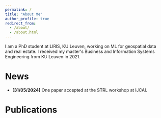 ```yaml
---
permalink: /
title: "About Me"
author_profile: true
redirect_from: 
  - /about/
  - /about.html
---
```


I am a PhD student at LIRIS, KU Leuven, working on ML for geospatial data and real estate. I received my master's Business and Information Systems Engineering from KU Leuven in 2021. 

News
======
* **[31/05/2024]** One paper accepted at the STRL workshop at IJCAI.

Publications
======

